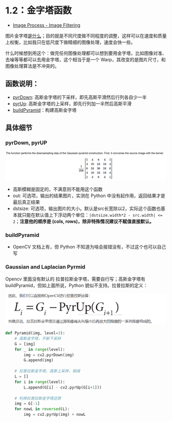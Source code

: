 # 1.2：金字塔函数

- [Image Process - Image Filtering](https://docs.opencv.org/4.x/d4/d86/group__imgproc__filter.html)

图片金字塔[是什么](https://zhuanlan.zhihu.com/p/112040797)；目的就是不同尺度做不同程度的调整，这样可以在速度和质量上权衡，比如我只在低尺度下做精细的图像处理，速度会快一些。

什么时候想到用这个：做完任何图像处理都可以想到要用金字塔，比如图像对准、去噪等等都可以去用金字塔，这个相当于是一个 Warp，其改变的是图片尺寸，和图像处理算法是不冲突的。

## 函数说明：

- [pyrDown](https://docs.opencv.org/4.x/d4/d86/group__imgproc__filter.html#ga910e29ff7d7b105057d1625a4bf6318d): 高斯金字塔的下采样，即先高斯平滑然后行列各自少一半
- [pyrUp](https://docs.opencv.org/4.x/d4/d86/group__imgproc__filter.html#gada75b59bdaaca411ed6fee10085eb784): 高斯金字塔的上采样，即先行列加一半然后高斯平滑
- [buildPyramid](https://docs.opencv.org/4.x/d4/d86/group__imgproc__filter.html#gacfdda2bc1ac55e96de7e9f0bce7238c0)：构建高斯金字塔

## 具体细节

### pyrDown, pyrUP

![1720754568271](image/1.2/1720754568271.png)

- 高斯模糊是固定的，不满意则不能用这个函数
- out: 可选项，输出的结果图片，实测在 Python 中没有起作用，返回结果才是最后真正结果
- dstsize: 可选项，输出图片的大小。默认是src长宽除以2，实际这个函数也基本就只能在默认值上下浮动两个单位：`|dstsize.width*2 - src.width| <= 2`；**注意他的顺序是 (cols, rows)，除非特殊情况建议不赋值直接默认。**

### buildPyramid

- OpenCV 文档上有，但 Python 不知道为啥会报错没有，不过这个也可以自己写

### Gaussian and Laplacian Pyrmid

Opencv 里面没有默认的 拉普拉斯金字塔，需要自行写；高斯金字塔有 buildPyramid，但如上面所说，Python 貌似不支持。拉普拉斯的定义：

![1720764576904](image/1.2/1720764576904.png)

```python
def Pyramid(img, level=3):
    # 高斯金字塔，不断下采样
    G = [img]
    for _ in range(level):
        img = cv2.pyrDown(img)    
        G.append(img)

    # 拉普拉斯金字塔，高斯上采样，相减
    L = []
    for i in range(level):
        L.append(G[i] - cv2.pyrUp(G[i+1]))

    # 利用拉普拉斯金字塔还原
    img = G[-1]
    for nowL in reversed(L):
        img = cv2.pyrUp(img) + nowL
```
